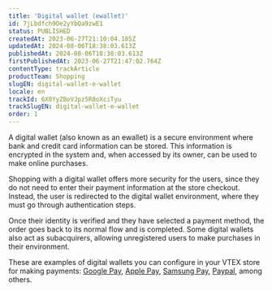 ```yaml
---
title: 'Digital wallet (ewallet)'
id: 7jLbdfch9Oe2yYbQa9zwE1
status: PUBLISHED
createdAt: 2023-06-27T21:10:04.185Z
updatedAt: 2024-08-06T18:38:03.613Z
publishedAt: 2024-08-06T18:38:03.613Z
firstPublishedAt: 2023-06-27T21:47:02.764Z
contentType: trackArticle
productTeam: Shopping
slugEN: digital-wallet-e-wallet
locale: en
trackId: 6X8YyZBoVJpz5R8oXciTyu
trackSlugEN: digital-wallet-e-wallet
order: 1
---
```


A digital wallet (also known as an ewallet) is a secure environment where bank and credit card information can be stored. This information is encrypted in the system and, when accessed by its owner, can be used to make online purchases.

Shopping with a digital wallet offers more security for the users, since they do not need to enter their payment information at the store checkout. Instead, the user is redirected to the digital wallet environment, where they must go through authentication steps.

Once their identity is verified and they have selected a payment method, the order goes back to its normal flow and is completed. Some digital wallets also act as subacquirers, allowing unregistered users to make purchases in their environment.

These are examples of digital wallets you can configure in your VTEX store for making payments: [Google Pay](https://help.vtex.com/en/tracks/digital-wallet-e-wallet--6X8YyZBoVJpz5R8oXciTyu/61JMBvM5Vanqj6RaJsP8CT), [Apple Pay](https://help.vtex.com/en/tracks/digital-wallet-e-wallet--6X8YyZBoVJpz5R8oXciTyu/STKWiXJSR9ImPt5EEC2aL), [Samsung Pay](https://help.vtex.com/en/tutorial/configuring-samsung-pay-as-a-payment-method--5Yj9rgzOCVYuGmAumQlfpP), [Paypal](https://help.vtex.com/en/tutorial/setting-up-payments-with-paypalv2--2nGiQVk3YKvOAu8Zg4RKFr), among others.
